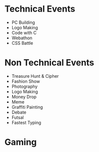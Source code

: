 # Technical Events

- PC Building
- Logo Making
- Code with C
- Webathon
- CSS Battle

# Non Technical Events

- Treasure Hunt & Cipher
- Fashion Show
- Photography
- Logo Making
- Money Drop
- Meme
- Graffiti Painting
- Debate
- Futsal
- Fastest Typing

# Gaming
